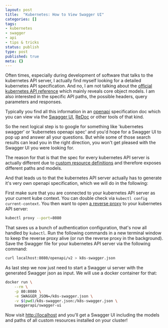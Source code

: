 ```yaml
---
layout: post
title:  "Kubernetes: How to View Swagger UI"
categories: []
tags:
- kubernetes
- swagger
- api
- tips & tricks
status: publish
type: post
published: true
meta: {}
---
```

Often times, especially during development of software that talks to the kubernetes API server, I actually find myself looking for a detailed kubernetes API specification. And no, I am not talking about the [official kubernetes API reference](https://kubernetes.io/docs/reference/) which mainly reveals core object models. I am also interested in the specific API paths, the possible headers, query parameters and responses.

Typically you find all this information in an [openapi](https://swagger.io/specification/) specification doc which you can view via the [Swagger UI](https://swagger.io/tools/swagger-ui/), [ReDoc](https://github.com/Redocly/redoc) or other tools of that kind.

So the next logical step is to google for something like 'kubernetes swagger' or 'kubernetes openapi spec' and you'd hope for a Swagger UI to pop up and answer all your questions. But while some of those search results can lead you in the right direction, you won't get pleased with the Swagger UI you were looking for.

The reason for that is that the spec for every kubernetes API server is actually different due to [custom resource definitions](https://kubernetes.io/docs/concepts/extend-kubernetes/api-extension/custom-resources/) and therefore exposes different paths and models.

And that leads us to that the kubernetes API server actually has to generate it's very own openapi specification, which we will do in the following:

<!--more-->

First make sure that you are connected to your kubernetes API server as your current kube context. You can double check via `kubectl config current-context`. You then want to open [a reverse proxy](https://kubernetes.io/docs/tasks/access-application-cluster/access-cluster/#using-kubectl-proxy) to your kubernetes API server:

```bash
kubectl proxy --port=8080
```

That saves us a bunch of authentication configuration, that's now all handled by `kubectl`. Run the following commands in a new terminal window to keep the reverse proxy alive (or run the reverse proxy in the background). Save the Swagger file for your kubernetes API server via the following command:

```bash
curl localhost:8080/openapi/v2 > k8s-swagger.json
```

As last step we now just need to start a Swagger ui server with the generated Swagger json as input. We will use a docker container for that:

```bash
docker run \
    --rm \
    -p 80:8080 \
    -e SWAGGER_JSON=/k8s-swagger.json \
    -v $(pwd)/k8s-swagger.json:/k8s-swagger.json \
    swaggerapi/swagger-ui
```

Now visit [http://localhost](http://localhost) and you'll get a Swagger UI including the models and paths of all custom resources installed on your cluster!
